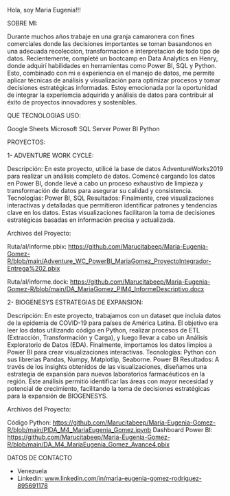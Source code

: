 Hola, soy Maria Eugenia!!!

SOBRE MI:

Durante muchos años trabaje en una granja camaronera con fines comerciales donde las decisiones importantes se toman basandonos en una adecuada recoleccion, transformacion e interpretacion de todo tipo de datos.  Recientemente, completé un bootcamp en Data Analytics en Henry, donde adquirí habilidades en herramientas como Power BI, SQL y Python. Esto, combinado con mi e experiencia en el manejo de datos, me permite aplicar técnicas  de análisis y visualización para optimizar procesos y tomar decisiones estratégicas informadas.  Estoy emocionada por la oportunidad de integrar la experiemcia adquirida y análisis de datos para contribuir al éxito de proyectos innovadores y sostenibles. 

QUE TECNOLOGIAS USO:

Google Sheets
Microsoft SQL Server
Power BI
Python

PROYECTOS:

1- ADVENTURE WORK CYCLE: 

 Descripción: En este proyecto, utilicé la base de datos AdventureWorks2019 para realizar un análisis completo de datos. Comencé cargando los datos en Power BI, donde llevé a cabo un proceso exhaustivo de limpieza y transformación de datos para asegurar su calidad y consistencia.
Tecnologías: Power BI, SQL
Resultados: Finalmente, creé visualizaciones interactivas y detalladas que permitieron identificar patrones y tendencias clave en los datos. Estas visualizaciones facilitaron la toma de decisiones estratégicas basadas en información precisa y actualizada.

Archivos del Proyecto:

Ruta/al/informe.pbix: https://github.com/Marucitabeep/Maria-Eugenia-Gomez-R/blob/main/Adventure_WC_PowerBI_MariaGomez_ProyectoIntegrador-Entrega%202.pbix 

Ruta/al/informe.dock: https://github.com/Marucitabeep/Maria-Eugenia-Gomez-R/blob/main/DA_MariaGomez_PIM4_InformeDescriptivo.docx

2- BIOGENESYS ESTRATEGIAS DE EXPANSION: 

Descripción: En este proyecto, trabajamos con un dataset que incluía datos de la epidemia de COVID-19 para países de América Latina. El objetivo era leer los datos utilizando código en Python, realizar procesos de ETL (Extracción, Transformación y Carga), y luego llevar a cabo un Análisis Exploratorio de Datos (EDA). Finalmente, importamos los datos limpios a Power BI para crear visualizaciones interactivas.
Tecnologías: Python con sus librerias Pandas, Numpy, Matplotlip, Seaborne.  Power BI
Resultados: A través de los insights obtenidos de las visualizaciones, diseñamos una estrategia de expansión para nuevos laboratorios farmacéuticos en la región. Este análisis permitió identificar las áreas con mayor necesidad y potencial de crecimiento, facilitando la toma de decisiones estratégicas para la expansión de BIOGENESYS.

Archivos del Proyecto:

Código Python: https://github.com/Marucitabeep/Maria-Eugenia-Gomez-R/blob/main/PIDA_M4_MariaEugenia_Gomez.ipynb
Dashboard Power BI: https://github.com/Marucitabeep/Maria-Eugenia-Gomez-R/blob/main/DA_M4_MariaEugenia_Gomez_Avance4.pbix


DATOS DE CONTACTO

- Venezuela
- Linkedin: www.linkedin.com/in/maria-eugenia-gomez-rodriguez-895691178












